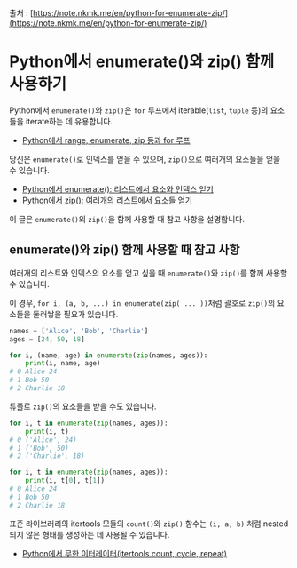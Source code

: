 출처 : [https://note.nkmk.me/en/python-for-enumerate-zip/](https://note.nkmk.me/en/python-for-enumerate-zip/)

# Python에서 enumerate()와 zip() 함께 사용하기

Python에서 `enumerate()`와 `zip()`은 `for` 루프에서 iterable(`list`, `tuple` 등)의 요소들을 iterate하는 데 유용합니다.

* [Python에서 range, enumerate, zip 등과 for 루프](https://note.nkmk.me/en/python-for-usage/)

당신은 `enumerate()`로 인덱스를 얻을 수 있으며, `zip()`으로 여러개의 요소들을 얻을 수 있습니다.

* [Python에서 enumerate(): 리스트에서 요소와 인덱스 얻기](https://note.nkmk.me/en/python-enumerate-start/)
* [Python에서 zip(): 여러개의 리스트에서 요소들 얻기](https://note.nkmk.me/en/python-zip-usage-for/)

이 글은 `enumerate()`외 `zip()`을 함께 사용할 때 참고 사항을 설명합니다.

## enumerate()와 zip() 함께 사용할 때 참고 사항

여러개의 리스트와 인덱스의 요소를 얻고 싶을 때 `enumerate()`와 `zip()`를 함께 사용할 수 있습니다.

이 경우, `for i, (a, b, ...) in enumerate(zip( ... ))`처럼 괄호로 `zip()`의 요소들을 둘러쌓을 필요가 있습니다.

```python
names = ['Alice', 'Bob', 'Charlie']
ages = [24, 50, 18]

for i, (name, age) in enumerate(zip(names, ages)):
    print(i, name, age)
# 0 Alice 24
# 1 Bob 50
# 2 Charlie 18
```

튜플로 `zip()`의 요소들을 받을 수도 있습니다.

```python
for i, t in enumerate(zip(names, ages)):
    print(i, t)
# 0 ('Alice', 24)
# 1 ('Bob', 50)
# 2 ('Charlie', 18)
```

```python
for i, t in enumerate(zip(names, ages)):
    print(i, t[0], t[1])
# 0 Alice 24
# 1 Bob 50
# 2 Charlie 18
```

표준 라이브러리의 itertools 모듈의 `count()`와 `zip()` 함수는 `(i, a, b)` 처럼 nested되지 않은 형태를 생성하는 데 사용될 수 있습니다.

* [Python에서 무한 이터레이터(itertools.count, cycle, repeat)](https://note.nkmk.me/en/python-itertools-count-cycle-repeat/)
